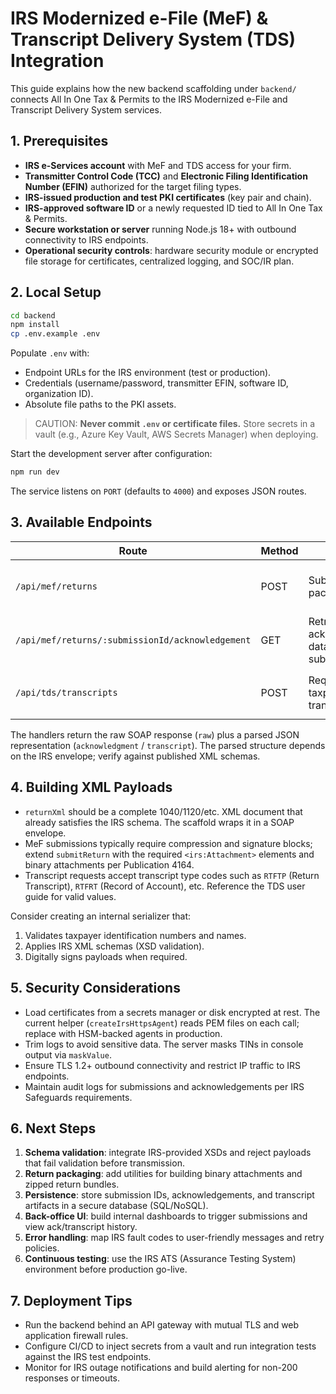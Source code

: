 # IRS Modernized e-File (MeF) & Transcript Delivery System (TDS) Integration

This guide explains how the new backend scaffolding under `backend/` connects All In One Tax & Permits to the IRS Modernized e-File and Transcript Delivery System services.

## 1. Prerequisites

- **IRS e-Services account** with MeF and TDS access for your firm.
- **Transmitter Control Code (TCC)** and **Electronic Filing Identification Number (EFIN)** authorized for the target filing types.
- **IRS-issued production and test PKI certificates** (key pair and chain).
- **IRS-approved software ID** or a newly requested ID tied to All In One Tax & Permits.
- **Secure workstation or server** running Node.js 18+ with outbound connectivity to IRS endpoints.
- **Operational security controls**: hardware security module or encrypted file storage for certificates, centralized logging, and SOC/IR plan.

## 2. Local Setup

```bash
cd backend
npm install
cp .env.example .env
```

Populate `.env` with:

- Endpoint URLs for the IRS environment (test or production).
- Credentials (username/password, transmitter EFIN, software ID, organization ID).
- Absolute file paths to the PKI assets.

> CAUTION: **Never commit `.env` or certificate files.** Store secrets in a vault (e.g., Azure Key Vault, AWS Secrets Manager) when deploying.

Start the development server after configuration:

```bash
npm run dev
```

The service listens on `PORT` (defaults to `4000`) and exposes JSON routes.

## 3. Available Endpoints

| Route | Method | Purpose | Body |
| --- | --- | --- | --- |
| `/api/mef/returns` | POST | Submits a return package to MeF | `transmissionId`, `submissionId`, `taxpayerTin`, `returnXml`, `formFamily` |
| `/api/mef/returns/:submissionId/acknowledgement` | GET | Retrieves acknowledgement data for a submission | Path param `submissionId` |
| `/api/tds/transcripts` | POST | Requests taxpayer transcript via TDS | `taxpayerTin`, `taxpayerNameControl?`, `transcriptType`, `taxPeriod` |

The handlers return the raw SOAP response (`raw`) plus a parsed JSON representation (`acknowledgment` / `transcript`). The parsed structure depends on the IRS envelope; verify against published XML schemas.

## 4. Building XML Payloads

- `returnXml` should be a complete 1040/1120/etc. XML document that already satisfies the IRS schema. The scaffold wraps it in a SOAP envelope.
- MeF submissions typically require compression and signature blocks; extend `submitReturn` with the required `<irs:Attachment>` elements and binary attachments per Publication 4164.
- Transcript requests accept transcript type codes such as `RTFTP` (Return Transcript), `RTFRT` (Record of Account), etc. Reference the TDS user guide for valid values.

Consider creating an internal serializer that:

1. Validates taxpayer identification numbers and names.
2. Applies IRS XML schemas (XSD validation).
3. Digitally signs payloads when required.

## 5. Security Considerations

- Load certificates from a secrets manager or disk encrypted at rest. The current helper (`createIrsHttpsAgent`) reads PEM files on each call; replace with HSM-backed agents in production.
- Trim logs to avoid sensitive data. The server masks TINs in console output via `maskValue`.
- Ensure TLS 1.2+ outbound connectivity and restrict IP traffic to IRS endpoints.
- Maintain audit logs for submissions and acknowledgements per IRS Safeguards requirements.

## 6. Next Steps

1. **Schema validation**: integrate IRS-provided XSDs and reject payloads that fail validation before transmission.
2. **Return packaging**: add utilities for building binary attachments and zipped return bundles.
3. **Persistence**: store submission IDs, acknowledgements, and transcript artifacts in a secure database (SQL/NoSQL).
4. **Back-office UI**: build internal dashboards to trigger submissions and view ack/transcript history.
5. **Error handling**: map IRS fault codes to user-friendly messages and retry policies.
6. **Continuous testing**: use the IRS ATS (Assurance Testing System) environment before production go-live.

## 7. Deployment Tips

- Run the backend behind an API gateway with mutual TLS and web application firewall rules.
- Configure CI/CD to inject secrets from a vault and run integration tests against the IRS test endpoints.
- Monitor for IRS outage notifications and build alerting for non-200 responses or timeouts.


